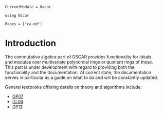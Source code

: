 ```@meta
CurrentModule = Oscar
```

```@setup oscar
using Oscar
```

```@contents
Pages = ["ca.md"]
```

# Introduction

The commutative algebra part of OSCAR provides functionality for
ideals and modules over multivariate polynomial rings or quotient
rings of these. This part is under development with regard to providing
both the functionality and the documentation. At current state, the
documentation serves in particular as a guide on what to do and
will be constantly updated.

General textbooks offering details on theory and algorithms include: 
- [GP07](@cite)
- [DL06](@cite)
- [DP13](@cite)


